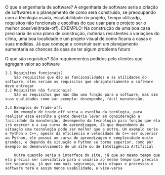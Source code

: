 O que é engenharia de software?
    A engenharia de software seria a criação de softwares e o planejamento de como será construído, se preocupando com a técnlogia usada, escalabilidade do projeto, Tempo utilizadp, requisitos não funcionais e escolhas do que usar para o projeto ser o melhor possível(trade-off).
    EXEMPLO: Na construção de uma boa casa precisaria de uma plano de construção, materias resistentes a variações do clima, uma boa localidade e um projeto visual de como ficaria a casas e suas medidas. Já que começar a construir sem um planejamento aumentaria as chances da casa de ter algum problema futuro 

O que são requisitos?
    São requirementos pedidos pelo clientes que agregam valor ao software

    2.1 Requisitos funcionais?
        São requisitos que dão as funcionalidades e as utilidades do software, eles seriam os requisitos que obrigatoriamente o software deve entregar
    2.2 Requisitos não funcionais?
        São os requisitos que não dão uma função para o software, mas sim suas qualidades como por exemplo: desempenho, fácil manutenção.

    2.3 Exemplos de Trade-off:
        Um exemplo de trade-off seria a escolha da tecnlogia, para realizar essa escolha a gente deveria levar em consideração a facilidade da manutenção, desempenho da tecnologia para função que ela irá exercer e a sua curva de aprendizagem, Já que dependendo da situação uma tecnologia pode ser melhor que a outra, Um exemplo seria o Python x C++, apesar da eficiencia e velocidade do C++ ser superior ao Python, ele possui um curva de aprendizagem e complexidade muito grandes, e dependo da situação o Python se torna superior, como por exemplo no desenvolvimento de um site ou de Inteligência Artificial

        Outra questão seria a interface do site, já que ao mesmo tempo que ela precisa ser convidativa para o usuário ao mesmo tempo que precisa ter segurança, já que com mais segurança, mais etapas e processos o software terá e assim menos usabilidade, e vice-versa

        
